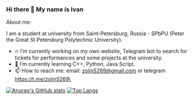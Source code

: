 ### Hi there 👋 My name is Ivan
About me:

I am a student at university from Saint-Petersburg, Russia - SPbPU (Peter the Great St.Petersburg Polytechnic University).

- 🔥 I’m currently working on my own website, Telegram bot to search for tickets for performances and some projects at the university.
- 🌱 I’m currently learning С++, Python, Java Script.
- 📫 How to reach me: email: zolin5269@gmail.com or telegram https://t.me/zolin5269\

[![Anurag's GitHub stats](https://github-readme-stats.vercel.app/api?username=IMZolin&show_icons=true&theme=github_dark)](https://github.com/anuraghazra/github-readme-stats) 
[![Top Langs](https://github-readme-stats.vercel.app/api/top-langs/?username=IMZolin&exclude_repo=Theatrical-Telegram-bot,anuraghazra.github.io&layout=compact&theme=github_dark)](https://github.com/anuraghazra/github-readme-stats)
<!--
**IMZolin/IMZolin** is a ✨ _special_ ✨ repository because its `README.md` (this file) appears on your GitHub profile.

Here are some ideas to get you started:
 

- 👯 I’m looking to collaborate on ...
- 🤔 I’m looking for help with ...
- 💬 Ask me about ...

- 😄 Pronouns: ...
- ⚡ Fun fact: ...
-->
